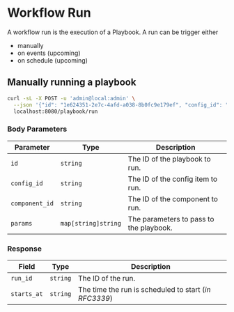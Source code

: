 # Workflow Run

A workflow run is the execution of a Playbook. A run can be trigger either

- manually
- on events (upcoming)
- on schedule (upcoming)

## Manually running a playbook

```bash
curl -sL -X POST -u 'admin@local:admin' \
  --json '{"id": "1e624351-2e7c-4afd-a038-8b0fc9e179ef", "config_id": "0189f7b0-e0c7-944f-1f86-3e554392fd2b", "params": {"replicas": "1"}}' \
  localhost:8080/playbook/run
```

### Body Parameters

| Parameter      | Type                | Description                             |
| -------------- | ------------------- | --------------------------------------- |
| `id`           | `string`            | The ID of the playbook to run.          |
| `config_id`    | `string`            | The ID of the config item to run.       |
| `component_id` | `string`            | The ID of the component to run.         |
| `params`       | `map[string]string` | The parameters to pass to the playbook. |

### Response

| Field       | Type     | Description                                           |
| ----------- | -------- | ----------------------------------------------------- |
| `run_id`    | `string` | The ID of the run.                                    |
| `starts_at` | `string` | The time the run is scheduled to start (_in RFC3339_) |
